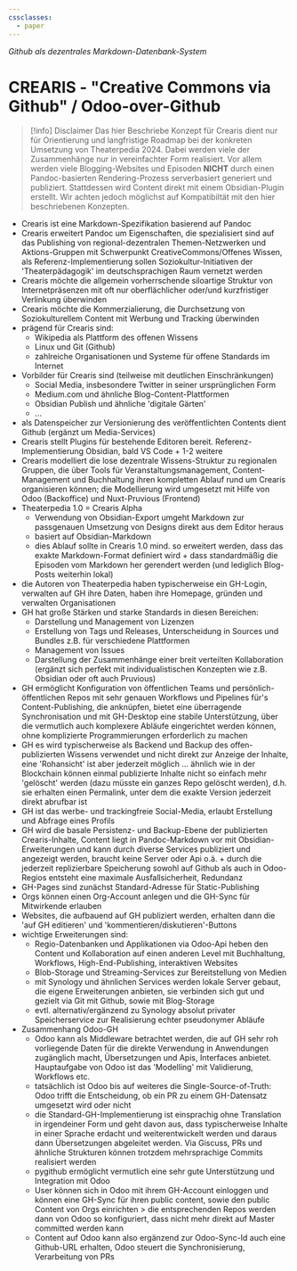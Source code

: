 ```yaml
---
cssclasses:
  - paper
---
```


_Github als dezentrales Markdown-Datenbank-System_
# CREARIS - "Creative Commons via Github" / Odoo-over-Github

> [!info] Disclaimer
> Das hier Beschriebe Konzept für Crearis dient nur für Orientierung und langfristige Roadmap bei der konkreten Umsetzung von Theaterpedia 2024. Dabei werden viele der Zusammenhänge nur in vereinfachter Form realisiert. Vor allem werden viele Blogging-Websites und Episoden **NICHT** durch einen Pandoc-basierten Rendering-Prozess serverbasiert generiert und publiziert. Stattdessen wird Content direkt mit einem Obsidian-Plugin erstellt. Wir achten jedoch möglichst auf Kompatibiltät mit den hier beschriebenen Konzepten.

- Crearis ist eine Markdown-Spezifikation basierend auf Pandoc
- Crearis erweitert Pandoc um Eigenschaften, die spezialisiert sind auf das Publishing von regional-dezentralen Themen-Netzwerken und Aktions-Gruppen mit Schwerpunkt CreativeCommons/Offenes Wissen, als Referenz-Implementierung sollen Soziokultur-Initiativen der 'Theaterpädagogik' im deutschsprachigen Raum vernetzt werden
- Crearis möchte die allgemein vorherrschende siloartige Struktur von Internetpräsenzen mit oft nur oberflächlicher oder/und kurzfristiger Verlinkung überwinden
- Crearis möchte die Kommerzialierung, die Durchsetzung von Soziokulturellem Content mit Werbung und Tracking überwinden
- prägend für Crearis sind:
	- Wikipedia als Plattform des offenen Wissens
	- Linux und Git (Github)
	- zahlreiche Organisationen und Systeme für offene Standards im Internet
- Vorbilder für Crearis sind (teilweise mit deutlichen Einschränkungen)
	- Social Media, insbesondere Twitter in seiner ursprünglichen  Form
	- Medium.com und ähnliche Blog-Content-Plattformen
	- Obsidian Publish und ähnliche 'digitale Gärten'
	- ...
- als Datenspeicher zur Versionierung des veröffentlichten Contents dient Github (ergänzt um Media-Services)
- Crearis stellt Plugins für bestehende Editoren bereit. Referenz-Implementierung Obsidian, bald VS Code + 1-2 weitere
- Crearis modelliert die lose dezentrale Wissens-Struktur zu regionalen Gruppen, die über Tools für Veranstaltungsmanagement, Content-Management und Buchhaltung ihren kompletten Ablauf rund um Crearis organisieren können; die Modellierung wird umgesetzt mit Hilfe von Odoo (Backoffice) und Nuxt-Pruvious (Frontend)
- Theaterpedia 1.0 = Crearis Alpha
	- Verwendung von Obsidian-Export umgeht Markdown zur passgenauen Umsetzung von Designs direkt aus dem Editor heraus
	- basiert auf Obsidian-Markdown
	- dies Ablauf sollte in Crearis 1.0 mind. so erweitert werden, dass das exakte Markdown-Format definiert wird + dass standardmäßig die Episoden vom Markdown her gerendert werden (und lediglich Blog-Posts weiterhin lokal)
- die Autoren von Theaterpedia haben typischerweise ein GH-Login, verwalten auf GH  ihre Daten, haben ihre Homepage, gründen und verwalten Organisationen
- GH hat große Stärken und starke Standards in diesen Bereichen:
	- Darstellung und Management von Lizenzen
	- Erstellung von Tags und Releases, Unterscheidung in Sources und Bundles z.B. für verschiedene Plattformen
	- Management von Issues
	- Darstellung der Zusammenhänge einer breit verteilten Kollaboration (ergänzt sich perfekt mit individualistischen Konzepten wie z.B. Obsidian oder oft auch Pruvious)
- GH ermöglicht Konfiguration von öffentlichen Teams und persönlich-öffentlichen Repos mit sehr genauen Workflows und Pipelines für's Content-Publishing, die anknüpfen, bietet eine überragende Synchronisation und mit GH-Desktop eine stabile Unterstützung, über die vermutlich auch komplexere Abläufe eingerichtet werden können, ohne komplizierte Programmierungen erforderlich zu machen
- GH es wird typischerweise als Backend und Backup des offen-publizierten Wissens verwendet und nicht direkt zur Anzeige der Inhalte, eine 'Rohansicht' ist aber jederzeit möglich ... ähnlich wie in der Blockchain können einmal publizierte Inhalte nicht so einfach mehr 'gelöscht' werden (dazu müsste ein ganzes Repo gelöscht werden), d.h. sie erhalten einen Permalink, unter dem die exakte Version jederzeit direkt abrufbar ist
- GH ist das werbe- und trackingfreie Social-Media, erlaubt Erstellung und Abfrage eines Profils
- GH wird die basale Persistenz- und Backup-Ebene der publizierten Crearis-Inhalte, Content liegt in Pandoc-Markdown vor mit Obsidian-Erweiterungen und kann durch diverse Services publiziert und angezeigt werden, braucht keine Server oder Api o.ä. + durch die jederzeit replizierbare Speicherung sowohl auf Github als auch in Odoo-Regios entsteht eine maximale Ausfallsicherheit, Redundanz
- GH-Pages sind zunächst Standard-Adresse für Static-Publishing
- Orgs können einen Org-Account anlegen und die GH-Sync für Mitwirkende erlauben
- Websites, die aufbauend auf GH publiziert werden, erhalten dann die 'auf GH editieren' und 'kommentieren/diskutieren'-Buttons
- wichtige Erweiterungen sind:
	- Regio-Datenbanken und Applikationen via Odoo-Api heben den Content und Kollaboration auf einen anderen Level mit Buchhaltung, Workflows, High-End-Publishing, interaktiven Websites
	- Blob-Storage und Streaming-Services zur Bereitstellung von Medien
	- mit Synology und ähnlichen Services werden lokale Server gebaut, die eigene Erweiterungen anbieten, sie verbinden sich gut und gezielt via Git mit Github, sowie mit Blog-Storage 
	- evtl. alternativ/ergänzend zu Synology absolut privater Speicherservice zur Realisierung echter pseudonymer Abläufe
- Zusammenhang Odoo-GH
	- Odoo kann als Middleware betrachtet werden, die auf GH sehr roh vorliegende Daten für die direkte Verwendung in Anwendungen zugänglich macht, Übersetzungen und Apis, Interfaces anbietet. Hauptaufgabe von Odoo ist das 'Modelling' mit Validierung, Workflows etc.
	- tatsächlich ist Odoo bis auf weiteres die Single-Source-of-Truth: Odoo trifft die Entscheidung, ob ein PR zu einem GH-Datensatz umgesetzt wird oder nicht
	- die Standard-GH-Implementierung ist einsprachig ohne Translation in irgendeiner Form und geht davon aus, dass typischerweise Inhalte in einer Sprache erdacht und weiterentwickelt werden und daraus dann Übersetzungen abgeleitet werden. Via Giscuss, PRs und ähnliche Strukturen können trotzdem mehrsprachige Commits realisiert werden
	- pygithub ermöglicht vermutlich eine sehr gute Unterstützung und Integration mit Odoo
	- User können sich in Odoo mit ihrem GH-Account einloggen und können eine GH-Sync für ihren public content, sowie den public Content von Orgs einrichten > die entsprechenden Repos werden dann von Odoo so konfiguriert, dass nicht mehr direkt auf Master committed werden kann
	- Content auf Odoo kann also ergänzend zur Odoo-Sync-Id auch eine Github-URL erhalten, Odoo steuert die Synchronisierung, Verarbeitung von PRs